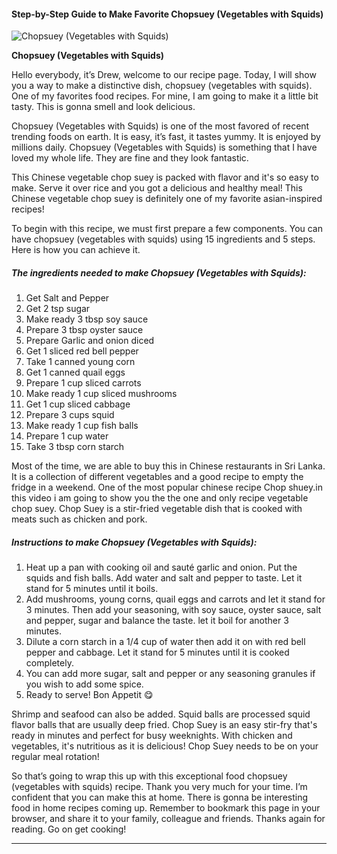             

#### Step-by-Step Guide to Make Favorite Chopsuey (Vegetables with Squids)

![Chopsuey (Vegetables with Squids)](https://img-global.cpcdn.com/recipes/53a73e7f78d63c2a/751x532cq70/chopsuey-vegetables-with-squids-recipe-main-photo.jpg)

**Chopsuey (Vegetables with Squids)**

Hello everybody, it’s Drew, welcome to our recipe page. Today, I will show you a way to make a distinctive dish, chopsuey (vegetables with squids). One of my favorites food recipes. For mine, I am going to make it a little bit tasty. This is gonna smell and look delicious.

Chopsuey (Vegetables with Squids) is one of the most favored of recent trending foods on earth. It is easy, it’s fast, it tastes yummy. It is enjoyed by millions daily. Chopsuey (Vegetables with Squids) is something that I have loved my whole life. They are fine and they look fantastic.

This Chinese vegetable chop suey is packed with flavor and it's so easy to make. Serve it over rice and you got a delicious and healthy meal! This Chinese vegetable chop suey is definitely one of my favorite asian-inspired recipes!

To begin with this recipe, we must first prepare a few components. You can have chopsuey (vegetables with squids) using 15 ingredients and 5 steps. Here is how you can achieve it.

##### The ingredients needed to make Chopsuey (Vegetables with Squids):

1.  Get Salt and Pepper
2.  Get 2 tsp sugar
3.  Make ready 3 tbsp soy sauce
4.  Prepare 3 tbsp oyster sauce
5.  Prepare Garlic and onion diced
6.  Get 1 sliced red bell pepper
7.  Take 1 canned young corn
8.  Get 1 canned quail eggs
9.  Prepare 1 cup sliced carrots
10.  Make ready 1 cup sliced mushrooms
11.  Get 1 cup sliced cabbage
12.  Prepare 3 cups squid
13.  Make ready 1 cup fish balls
14.  Prepare 1 cup water
15.  Take 3 tbsp corn starch

Most of the time, we are able to buy this in Chinese restaurants in Sri Lanka. It is a collection of different vegetables and a good recipe to empty the fridge in a weekend. One of the most popular chinese recipe Chop shuey.in this video i am going to show you the the one and only recipe vegetable chop suey. Chop Suey is a stir-fried vegetable dish that is cooked with meats such as chicken and pork.

##### Instructions to make Chopsuey (Vegetables with Squids):

1.  Heat up a pan with cooking oil and sauté garlic and onion. Put the squids and fish balls. Add water and salt and pepper to taste. Let it stand for 5 minutes until it boils.
2.  Add mushrooms, young corns, quail eggs and carrots and let it stand for 3 minutes. Then add your seasoning, with soy sauce, oyster sauce, salt and pepper, sugar and balance the taste. let it boil for another 3 minutes.
3.  Dilute a corn starch in a 1/4 cup of water then add it on with red bell pepper and cabbage. Let it stand for 5 minutes until it is cooked completely.
4.  You can add more sugar, salt and pepper or any seasoning granules if you wish to add some spice.
5.  Ready to serve! Bon Appetit 😋

Shrimp and seafood can also be added. Squid balls are processed squid flavor balls that are usually deep fried. Chop Suey is an easy stir-fry that's ready in minutes and perfect for busy weeknights. With chicken and vegetables, it's nutritious as it is delicious! Chop Suey needs to be on your regular meal rotation!

So that’s going to wrap this up with this exceptional food chopsuey (vegetables with squids) recipe. Thank you very much for your time. I’m confident that you can make this at home. There is gonna be interesting food in home recipes coming up. Remember to bookmark this page in your browser, and share it to your family, colleague and friends. Thanks again for reading. Go on get cooking!

* * *